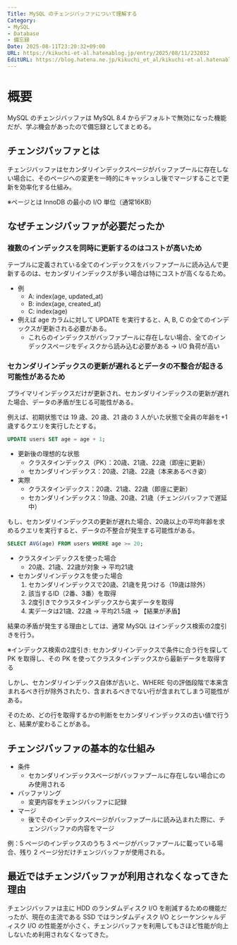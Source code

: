 ```yaml
---
Title: MySQL のチェンジバッファについて理解する
Category:
- MySQL
- Database
- 備忘録
Date: 2025-08-11T23:20:32+09:00
URL: https://kikuchi-et-al.hatenablog.jp/entry/2025/08/11/232032
EditURL: https://blog.hatena.ne.jp/kikuchi_et_al/kikuchi-et-al.hatenablog.jp/atom/entry/6802418398542313419
---
```


# 概要

MySQL のチェンジバッファは MySQL 8.4 からデフォルトで無効になった機能だが、学ぶ機会があったので備忘録としてまとめる。

## チェンジバッファとは

チェンジバッファはセカンダリインデックスページがバッファプールに存在しない場合に、そのページへの変更を一時的にキャッシュし後でマージすることで更新を効率化する仕組み。

※ページとは InnoDB の最小の I/O 単位（通常16KB）

## なぜチェンジバッファが必要だったか

### 複数のインデックスを同時に更新するのはコストが高いため

テーブルに定義されている全てのインデックスをバッファプールに読み込んで更新するのは、セカンダリインデックスが多い場合は特にコストが高くなるため。

- 例
    - A: index(age, updated_at)
    - B: index(age, created_at)
    - C: index(age)
- 例えば age カラムに対して UPDATE を実行すると、A, B, C の全てのインデックスが更新される必要がある。
    - これらのインデックスがバッファプールに存在しない場合、全てのインデックスページをディスクから読み込む必要がある → I/O 負荷が高い

### セカンダリインデックスの更新が遅れるとデータの不整合が起きる可能性があるため

プライマリインデックスだけが更新され、セカンダリインデックスの更新が遅れた場合、データの矛盾が生じる可能性がある。

例えば、初期状態では 19 歳、20 歳、21 歳の 3 人がいた状態で全員の年齢を+1歳するクエリを実行したとする。

```sql
UPDATE users SET age = age + 1;
```

- 更新後の理想的な状態
    - クラスタインデックス（PK）：20歳、21歳、22歳（即座に更新）
    - セカンダリインデックス：20歳、21歳、22歳（本来あるべき姿）
- 実際
    - クラスタインデックス：20歳、21歳、22歳（即座に更新）
    - セカンダリインデックス：19歳、20歳、21歳（チェンジバッファで遅延中）

もし、セカンダリインデックスの更新が遅れた場合、20歳以上の平均年齢を求めるクエリを実行すると、データの不整合が発生する可能性がある。

```sql
SELECT AVG(age) FROM users WHERE age >= 20;
```

- クラスタインデックスを使った場合
    - 20歳、21歳、22歳が対象 → 平均21歳
- セカンダリインデックスを使った場合
    1. セカンダリインデックスで20歳、21歳を見つける（19歳は除外）
    2. 該当するID（2番、3番）を取得
    3. 2度引きでクラスタインデックスから実データを取得
    4. 実データは21歳、22歳 → 平均21.5歳 → 【結果が矛盾】

結果の矛盾が発生する理由としては、通常 MySQL はインデックス検索の2度引きを行う。

※インデックス検索の2度引き: セカンダリインデックスで条件に合う行を探して PK を取得し、その PK を使ってクラスタインデックスから最新データを取得する

しかし、セカンダリインデックス自体が古いと、WHERE 句の評価段階で本来含まれるべき行が除外されたり、含まれるべきでない行が含まれてしまう可能性がある。

そのため、どの行を取得するかの判断をセカンダリインデックスの古い値で行うと、結果が変わることがある。

## チェンジバッファの基本的な仕組み

- 条件
    - セカンダリインデックスページがバッファプールに存在しない場合にのみ使用される
- バッファリング
    - 変更内容をチェンジバッファに記録
- マージ
    - 後でそのインデックスページがバッファプールに読み込まれた際に、チェンジバッファの内容をマージ

例：5 ページのインデックスのうち 3 ページがバッファプールに載っている場合、残り 2 ページ分だけチェンジバッファが使用される。

## 最近ではチェンジバッファが利用されなくなってきた理由

チェンジバッファは主に HDD のランダムディスク I/O を削減するための機能だったが、現在の主流である SSD ではランダムディスク I/O とシーケンシャルディスク I/O の性能差が小さく、チェンジバッファを利用してもさほど性能が向上しないため利用されなくなってきた。
